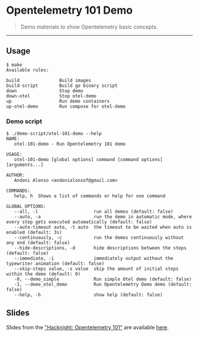 # Opentelemetry 101 Demo
> Demo materials to show Opentelemetry basic concepts.

---
## Usage
```
$ make
Available rules:

build               Build images
build-script        Build go binary script
down                Stop demo
down-otel           Stop otel-demo
up                  Run demo containers
up-otel-demo        Run compose for otel-demo
```

### Demo script
```
$ ./demo-script/otel-101-demo --help
NAME:
   otel-101-demo - Run Opentelemetry 101 demo

USAGE:
   otel-101-demo [global options] command [command options] [arguments...]

AUTHOR:
   Andoni Alonso <andonialonsof@gmail.com>

COMMANDS:
   help, h  Shows a list of commands or help for one command

GLOBAL OPTIONS:
   --all, -l                     run all demos (default: false)
   --auto, -a                    run the demo in automatic mode, where every step gets executed automatically (default: false)
   --auto-timeout auto, -t auto  the timeout to be waited when auto is enabled (default: 3s)
   --continuously, -c            run the demos continuously without any end (default: false)
   --hide-descriptions, -d       hide descriptions between the steps (default: false)
   --immediate, -i               immediately output without the typewriter animation (default: false)
   --skip-steps value, -s value  skip the amount of initial steps within the demo (default: 0)
   -0, --demo_simple             Run simple Otel demo (default: false)
   -1, --demo_otel_demo          Run Opentelemetry Demo demo (default: false)
   --help, -h                    show help (default: false)
```

## Slides
Slides from the ["Hacknight: Opentelemetry 101"](https://www.meetup.com/hacknight-valencia/events/293587428) are available [here](./).